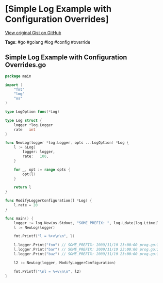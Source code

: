 # [Simple Log Example with Configuration Overrides] 

[View original Gist on GitHub](https://gist.github.com/Integralist/fb0f263c624280eb3bca291ee8f0ed6b)

**Tags:** #go #golang #log #config #override

## Simple Log Example with Configuration Overrides.go

```go
package main

import (
	"fmt"
	"log"
	"os"
)

type LogOption func(*Log)

type Log struct {
	logger *log.Logger
	rate   int
}

func NewLog(logger *log.Logger, opts ...LogOption) *Log {
	l := &Log{
		logger: logger,
		rate:   100,
	}

	for _, opt := range opts {
		opt(l)
	}

	return l
}

func ModifyLoggerConfiguration(l *Log) {
	l.rate = 20
}

func main() {
	logger := log.New(os.Stdout, "SOME_PREFIX: ", log.Ldate|log.Ltime|log.Lshortfile)
	l := NewLog(logger)

	fmt.Printf("l = %+v\n\n", l)

	l.logger.Print("foo") // SOME_PREFIX: 2009/11/10 23:00:00 prog.go:33: foo
	l.logger.Print("bar") // SOME_PREFIX: 2009/11/10 23:00:00 prog.go:34: bar
	l.logger.Print("baz") // SOME_PREFIX: 2009/11/10 23:00:00 prog.go:35: baz

	l2 := NewLog(logger, ModifyLoggerConfiguration)

	fmt.Printf("\nl = %+v\n\n", l2)
}
```

